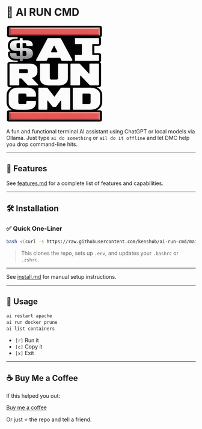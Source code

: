 # 🎤 AI RUN CMD


![AI-Run-CMD Logo](img/logos/ai_run_cmd_256x256.png)

A fun and functional terminal AI assistant using ChatGPT or local models via Ollama.
Just type `ai do something` or `ail do it offline` and let DMC help you drop command-line hits.

---

## 🚀 Features

See [features.md](features.md) for a complete list of features and capabilities.

---

## 🛠 Installation

### ✅ Quick One-Liner

```bash
bash <(curl -s https://raw.githubusercontent.com/kenshub/ai-run-cmd/main/install.sh)
```

> This clones the repo, sets up `.env`, and updates your `.bashrc` or `.zshrc`.

---

See [install.md](install.md) for manual setup instructions.

---

## 🧪 Usage

```bash
ai restart apache
ai run docker prune
ai list containers
```

- `[r]` Run it
- `[c]` Copy it
- `[x]` Exit

---

## ☕ Buy Me a Coffee

If this helped you out:

[Buy me a coffee](https://buymeacoffee.com/uken)

Or just ⭐ the repo and tell a friend.
